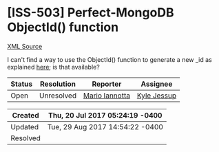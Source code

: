 # [ISS-503] Perfect-MongoDB ObjectId() function

[XML Source](../xml/ISS-503.xml)
<p><p>I can't find a way to use the ObjectId() function to generate a new _id as explained <a href="https://stackoverflow.com/questions/35050750/mongodb-creating-an-objectid-for-each-new-child-added-to-the-array-field" class="external-link" rel="nofollow">here</a>; is that available?</p></p>





Status|Resolution|Reporter|Assignee
------|----------|--------|--------
Open|Unresolved|[Mario Iannotta](MarioIannotta)|[Kyle Jessup]($kjessup)





Created|Thu, 20 Jul 2017 05:24:19 -0400
-------|--------------
Updated|Tue, 29 Aug 2017 14:54:22 -0400
Resolved|




